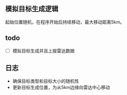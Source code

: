 ## 模拟目标生成逻辑
起始位置随机，在程序开始后持续移动，最大移动距离5km。

## todo
- [ ] 模拟目标生成并且上报雷达数据

## 日志
* 确保目标类型和目标大小的随机性
* 更新目标生成位置，为从5km边缘向雷达中心移动